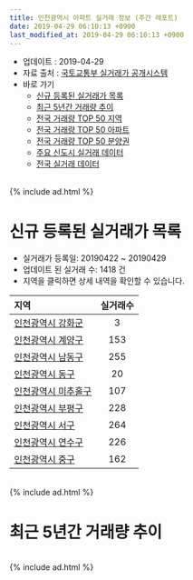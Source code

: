 ```yaml
---
title: 인천광역시 아파트 실거래 정보 (주간 레포트)
date: 2019-04-29 06:10:13 +0900
last_modified_at: 2019-04-29 06:10:13 +0900
---
```


* 업데이트 : 2019-04-29
* 자료 출처 : [국토교통부 실거래가 공개시스템](http://rt.molit.go.kr)
* 바로 가기
    * [신규 등록된 실거래가 목록](#신규-등록된-실거래가-목록)
    * [최근 5년간 거래량 추이](#최근-5년간-거래량-추이)
    * [전국 거래량 TOP 50 지역](https://inasie.github.io/apt-trade-info/최근-3개월-전국에서-가장-거래가-많이-발생한-지역)
    * [전국 거래량 TOP 50 아파트](https://inasie.github.io/apt-trade-info/최근-3개월-전국에서-가장-거래가-많이-발생한-아파트)
    * [전국 거래량 TOP 50 분양권](https://inasie.github.io/apt-trade-info/최근-3개월-전국에서-가장-거래가-많이-발생한-분양권)
    * [주요 신도시 실거래 데이터](https://inasie.github.io/apt-trade-info/주요-신도시)
    * [전국 실거래 데이터](https://inasie.github.io/apt-trade-info/전국)

<br>
{% include ad.html %}
<br>

# 신규 등록된 실거래가 목록
* 실거래가 등록일: 20190422 ~ 20190429
* 업데이트 된 실거래 수: 1418 건
* 지역을 클릭하면 상세 내역을 확인할 수 있습니다.


|지역|실거래수|
|:---|:---:|
|[인천광역시 강화군](https://inasie.github.io/apt-trade-info/인천광역시-강화군)|3|
|[인천광역시 계양구](https://inasie.github.io/apt-trade-info/인천광역시-계양구)|153|
|[인천광역시 남동구](https://inasie.github.io/apt-trade-info/인천광역시-남동구)|255|
|[인천광역시 동구](https://inasie.github.io/apt-trade-info/인천광역시-동구)|20|
|[인천광역시 미추홀구](https://inasie.github.io/apt-trade-info/인천광역시-미추홀구)|107|
|[인천광역시 부평구](https://inasie.github.io/apt-trade-info/인천광역시-부평구)|228|
|[인천광역시 서구](https://inasie.github.io/apt-trade-info/인천광역시-서구)|264|
|[인천광역시 연수구](https://inasie.github.io/apt-trade-info/인천광역시-연수구)|226|
|[인천광역시 중구](https://inasie.github.io/apt-trade-info/인천광역시-중구)|162|


<br>
{% include ad.html %}
<br>

# 최근 5년간 거래량 추이


<div style="width:100%;">
    <canvas id="deal_progress" height="200"></canvas>
</div>

<script>
new Chart(document.getElementById("deal_progress"), {
    type: 'line',
    data: {
        labels: ['201404','201405','201406','201407','201408','201409','201410','201411','201412','201501','201502','201503','201504','201505','201506','201507','201508','201509','201510','201511','201512','201601','201602','201603','201604','201605','201606','201607','201608','201609','201610','201611','201612','201701','201702','201703','201704','201705','201706','201707','201708','201709','201710','201711','201712','201801','201802','201803','201804','201805','201806','201807','201808','201809','201810','201811','201812','201901','201902','201903','201904'],
        datasets: [{
            label: '매매',
            pointRadius: 1,
            data: [2861, 2803, 2748, 3126, 4306, 4403, 4128, 2985, 2683, 3922, 3844, 6360, 4903, 3941, 4029, 4037, 3797, 3853, 4380, 2937, 2226, 2285, 2303, 3683, 3698, 3684, 4203, 4322, 4231, 4527, 4721, 2670, 2076, 1796, 2553, 3322, 3185, 3487, 4023, 3685, 3364, 3410, 2752, 2578, 2072, 3499, 2858, 3870, 2724, 2777, 2638, 2555, 3419, 4211, 4046, 2422, 2386, 2471, 2226, 2322, 867],
            borderColor: "rgba(255, 201, 14, 1)",
            backgroundColor: "rgba(255, 201, 14, 0.5)",
            fill: false,
            lineTension: 0
        },{
            label: '전월세',
            pointRadius: 1,
            data: [3096, 2985, 2984, 3041, 3241, 3478, 3762, 2977, 2798, 3426, 3108, 3887, 3266, 2929, 2912, 2863, 2805, 2690, 3374, 2512, 2491, 2858, 2840, 3488, 3117, 2901, 3026, 3025, 3183, 3127, 3567, 2782, 2743, 2736, 3325, 3372, 2846, 2806, 3080, 2766, 2825, 3006, 2607, 2734, 2666, 3292, 2863, 3619, 2904, 2935, 2845, 2738, 2743, 2744, 3292, 2570, 2812, 3811, 3346, 3075, 1457],
            borderColor: "rgba(0, 141, 185, 1)",
            backgroundColor: "rgba(0, 141, 185, 0.5)",
            fill: false,
            lineTension: 0
        }
        ]
    },
    options: {
        responsive: true,
        title: {
            display: false
        },
        tooltips: {
            mode: 'index',
            intersect: false
        },
        hover: {
            mode: 'nearest',
            intersect: true
        },
        scales: {
            xAxes: [{
                display: true,
                scaleLabel: {
                    display: true,
                    labelString: '년/월'
                }
            }],
            yAxes: [{
                display: true,
                ticks: {
                    suggestedMin: 0,
                },
                scaleLabel: {
                    display: true,
                    labelString: '실거래 수'
                }
            }]
        }
    }
});

</script>


<br>
{% include ad.html %}
<br>

